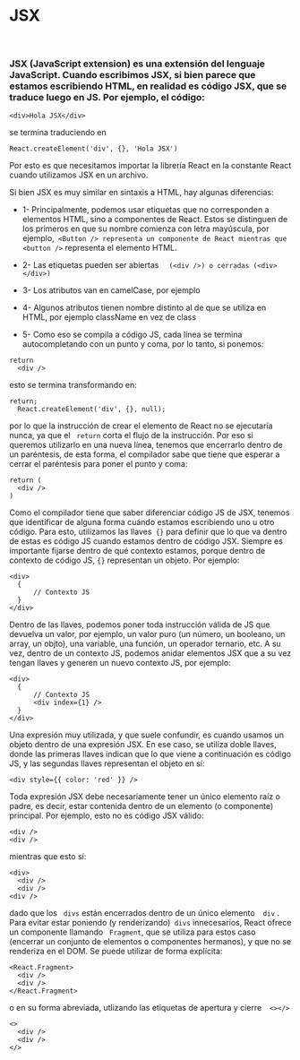 # JSX
 <br>

### JSX (JavaScript extension) es una extensión del lenguaje JavaScript. Cuando escribimos JSX, si bien parece que estamos escribiendo HTML, en realidad es código JSX, que se traduce luego en JS. Por ejemplo, el código:
``` 
<div>Hola JSX</div>
``` 

se termina traduciendo en

``` 
React.createElement('div', {}, 'Hola JSX')
``` 
Por esto es que necesitamos importar la librería React en la constante React cuando utilizamos JSX en un archivo.

Si bien JSX es muy similar en sintaxis a HTML, hay algunas diferencias:

* 1- Principalmente, podemos usar etiquetas que no corresponden a elementos HTML, sino a componentes de React. Estos se distinguen de los primeros en que su nombre comienza con letra mayúscula, por ejemplo,```  <Button /> representa un componente de React mientras que <button /> ``` representa el elemento HTML.
 
 * 2- Las etiquetas pueden ser abiertas ```  (<div />) o cerradas (<div></div>)``` 
 
 * 3- Los atributos van en camelCase, por ejemplo <div onClick />

* 4- Algunos atributos tienen nombre distinto al de que se utiliza en HTML, por ejemplo className en vez de class

* 5- Como eso se compila a código JS, cada línea se termina autocompletando con un punto y coma, por lo tanto, si ponemos:
``` 
return
  <div />
  ``` 

esto se termina transformando en:

``` 
return;
  React.createElement('div', {}, null);
```

por lo que la instrucción de crear el elemento de React no se ejecutaría nunca, ya que el ```  return ``` corta el flujo de la instrucción. Por eso si queremos utilizarlo en una nueva línea, tenemos que encerrarlo dentro de un paréntesis, de esta forma, el compilador sabe que tiene que esperar a cerrar el paréntesis para poner el punto y coma:

``` 
return (
  <div />
)
``` 
Como el compilador tiene que saber diferenciar código JS de JSX, tenemos que identificar de alguna forma cuándo estamos escribiendo uno u otro código. Para esto, utilizamos las llaves```  {} ``` para definir que lo que va dentro de estas es código JS cuando estamos dentro de código JSX. Siempre es importante fijarse dentro de qué contexto estamos, porque dentro de contexto de código JS, ``` {} ``` representan un objeto. Por ejemplo:
``` 
<div>
  {
      // Contexto JS
  }
</div>
``` 
Dentro de las llaves, podemos poner toda instrucción válida de JS que devuelva un valor, por ejemplo, un valor puro (un número, un booleano, un array, un objto), una variable, una función, un operador ternario, etc. A su vez, dentro de un contexto JS, podemos anidar elementos JSX que a su vez tengan llaves y generen un nuevo contexto JS, por ejemplo:
``` 
<div>
  {
      // Contexto JS
      <div index={1} />
  }
</div>
``` 
Una expresión muy utilizada, y que suele confundir, es cuando usamos un objeto dentro de una expresión JSX. En ese caso, se utiliza doble llaves, donde las primeras llaves indican que lo que viene a continuación es código JS, y las segundas llaves representan el objeto en sí:
``` 
<div style={{ color: 'red' }} />
``` 
Toda expresión JSX debe necesariamente tener un único elemento raíz o padre, es decir, estar contenida dentro de un elemento (o componente) principal. Por ejemplo, esto no es código JSX válido:
``` 
<div />
<div />
``` 
mientras que esto sí:
``` 
<div>
  <div />
  <div />
<div />
``` 
dado que los ``` divs```  están encerrados dentro de un único elemento```  div``` . Para evitar estar poniendo (y renderizando)```  divs ``` innecesarios, React ofrece un componente llamando ``` Fragment```,  que se utiliza para estos caso (encerrar un conjunto de elementos o componentes hermanos), y que no se renderiza en el DOM. Se puede utilizar de forma explícita:
``` 
<React.Fragment>
  <div />
  <div />
</React.Fragment>
``` 
o en su forma abreviada, utlizando las etiquetas de apertura y cierre```  <></>``` 
``` 
<>
  <div />
  <div />
</>
```